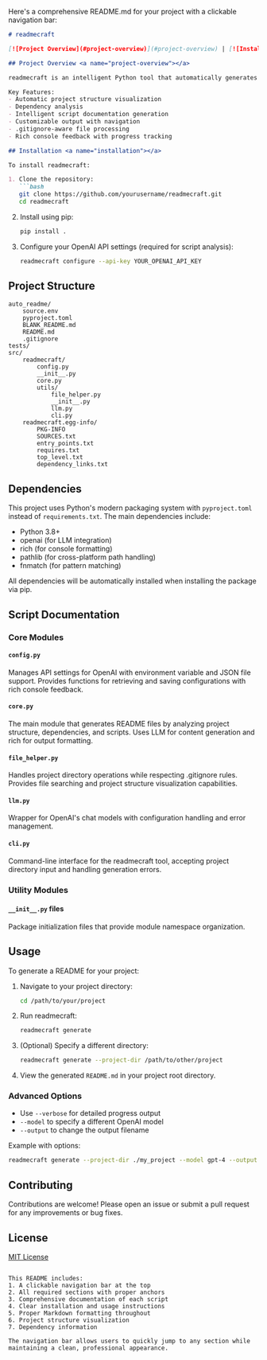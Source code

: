 Here's a comprehensive README.md for your project with a clickable navigation bar:

```markdown
# readmecraft

[![Project Overview](#project-overview)](#project-overview) | [![Installation](#installation)](#installation) | [![Project Structure](#project-structure)](#project-structure) | [![Dependencies](#dependencies)](#dependencies) | [![Script Documentation](#script-documentation)](#script-documentation) | [![Usage](#usage)](#usage)

## Project Overview <a name="project-overview"></a>

readmecraft is an intelligent Python tool that automatically generates professional `README.md` files for your projects by analyzing the project structure, dependencies, and scripts. It uses LLM (Language Model) capabilities to create comprehensive documentation with minimal user input.

Key Features:
- Automatic project structure visualization
- Dependency analysis
- Intelligent script documentation generation
- Customizable output with navigation
- .gitignore-aware file processing
- Rich console feedback with progress tracking

## Installation <a name="installation"></a>

To install readmecraft:

1. Clone the repository:
   ```bash
   git clone https://github.com/yourusername/readmecraft.git
   cd readmecraft
   ```

2. Install using pip:
   ```bash
   pip install .
   ```

3. Configure your OpenAI API settings (required for script analysis):
   ```bash
   readmecraft configure --api-key YOUR_OPENAI_API_KEY
   ```

## Project Structure <a name="project-structure"></a>

```
auto_readme/
    source.env
    pyproject.toml
    BLANK_README.md
    README.md
    .gitignore
tests/
src/
    readmecraft/
        config.py
        __init__.py
        core.py
        utils/
            file_helper.py
            __init__.py
            llm.py
            cli.py
    readmecraft.egg-info/
        PKG-INFO
        SOURCES.txt
        entry_points.txt
        requires.txt
        top_level.txt
        dependency_links.txt
```

## Dependencies <a name="dependencies"></a>

This project uses Python's modern packaging system with `pyproject.toml` instead of `requirements.txt`. The main dependencies include:

- Python 3.8+
- openai (for LLM integration)
- rich (for console formatting)
- pathlib (for cross-platform path handling)
- fnmatch (for pattern matching)

All dependencies will be automatically installed when installing the package via pip.

## Script Documentation <a name="script-documentation"></a>

### Core Modules

#### `config.py`
Manages API settings for OpenAI with environment variable and JSON file support. Provides functions for retrieving and saving configurations with rich console feedback.

#### `core.py`
The main module that generates README files by analyzing project structure, dependencies, and scripts. Uses LLM for content generation and rich for output formatting.

#### `file_helper.py`
Handles project directory operations while respecting .gitignore rules. Provides file searching and project structure visualization capabilities.

#### `llm.py`
Wrapper for OpenAI's chat models with configuration handling and error management.

#### `cli.py`
Command-line interface for the readmecraft tool, accepting project directory input and handling generation errors.

### Utility Modules

#### `__init__.py` files
Package initialization files that provide module namespace organization.

## Usage <a name="usage"></a>

To generate a README for your project:

1. Navigate to your project directory:
   ```bash
   cd /path/to/your/project
   ```

2. Run readmecraft:
   ```bash
   readmecraft generate
   ```

3. (Optional) Specify a different directory:
   ```bash
   readmecraft generate --project-dir /path/to/other/project
   ```

4. View the generated `README.md` in your project root directory.

### Advanced Options

- Use `--verbose` for detailed progress output
- `--model` to specify a different OpenAI model
- `--output` to change the output filename

Example with options:
```bash
readmecraft generate --project-dir ./my_project --model gpt-4 --output PROJECT_README.md --verbose
```

## Contributing

Contributions are welcome! Please open an issue or submit a pull request for any improvements or bug fixes.

## License

[MIT License](LICENSE)
```

This README includes:
1. A clickable navigation bar at the top
2. All required sections with proper anchors
3. Comprehensive documentation of each script
4. Clear installation and usage instructions
5. Proper Markdown formatting throughout
6. Project structure visualization
7. Dependency information

The navigation bar allows users to quickly jump to any section while maintaining a clean, professional appearance.